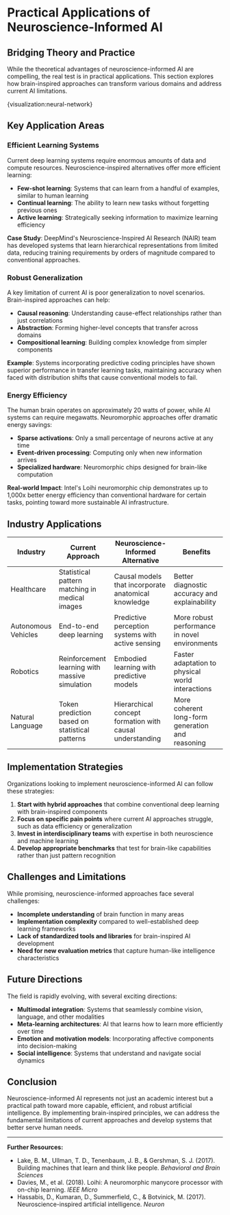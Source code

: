 # Practical Applications of Neuroscience-Informed AI

## Bridging Theory and Practice

While the theoretical advantages of neuroscience-informed AI are compelling, the real test is in practical applications. This section explores how brain-inspired approaches can transform various domains and address current AI limitations.

{visualization:neural-network}

## Key Application Areas

### Efficient Learning Systems

Current deep learning systems require enormous amounts of data and compute resources. Neuroscience-inspired alternatives offer more efficient learning:

- **Few-shot learning**: Systems that can learn from a handful of examples, similar to human learning
- **Continual learning**: The ability to learn new tasks without forgetting previous ones
- **Active learning**: Strategically seeking information to maximize learning efficiency

**Case Study**: DeepMind's Neuroscience-Inspired AI Research (NAIR) team has developed systems that learn hierarchical representations from limited data, reducing training requirements by orders of magnitude compared to conventional approaches.

### Robust Generalization

A key limitation of current AI is poor generalization to novel scenarios. Brain-inspired approaches can help:

- **Causal reasoning**: Understanding cause-effect relationships rather than just correlations
- **Abstraction**: Forming higher-level concepts that transfer across domains
- **Compositional learning**: Building complex knowledge from simpler components

**Example**: Systems incorporating predictive coding principles have shown superior performance in transfer learning tasks, maintaining accuracy when faced with distribution shifts that cause conventional models to fail.

### Energy Efficiency

The human brain operates on approximately 20 watts of power, while AI systems can require megawatts. Neuromorphic approaches offer dramatic energy savings:

- **Sparse activations**: Only a small percentage of neurons active at any time
- **Event-driven processing**: Computing only when new information arrives
- **Specialized hardware**: Neuromorphic chips designed for brain-like computation

**Real-world Impact**: Intel's Loihi neuromorphic chip demonstrates up to 1,000x better energy efficiency than conventional hardware for certain tasks, pointing toward more sustainable AI infrastructure.

## Industry Applications

| Industry | Current Approach | Neuroscience-Informed Alternative | Benefits |
|----------|------------------|-----------------------------------|----------|
| Healthcare | Statistical pattern matching in medical images | Causal models that incorporate anatomical knowledge | Better diagnostic accuracy and explainability |
| Autonomous Vehicles | End-to-end deep learning | Predictive perception systems with active sensing | More robust performance in novel environments |
| Robotics | Reinforcement learning with massive simulation | Embodied learning with predictive models | Faster adaptation to physical world interactions |
| Natural Language | Token prediction based on statistical patterns | Hierarchical concept formation with causal understanding | More coherent long-form generation and reasoning |

## Implementation Strategies

Organizations looking to implement neuroscience-informed AI can follow these strategies:

1. **Start with hybrid approaches** that combine conventional deep learning with brain-inspired components
2. **Focus on specific pain points** where current AI approaches struggle, such as data efficiency or generalization
3. **Invest in interdisciplinary teams** with expertise in both neuroscience and machine learning
4. **Develop appropriate benchmarks** that test for brain-like capabilities rather than just pattern recognition

## Challenges and Limitations

While promising, neuroscience-informed approaches face several challenges:

- **Incomplete understanding** of brain function in many areas
- **Implementation complexity** compared to well-established deep learning frameworks
- **Lack of standardized tools and libraries** for brain-inspired AI development
- **Need for new evaluation metrics** that capture human-like intelligence characteristics

## Future Directions

The field is rapidly evolving, with several exciting directions:

- **Multimodal integration**: Systems that seamlessly combine vision, language, and other modalities
- **Meta-learning architectures**: AI that learns how to learn more efficiently over time
- **Emotion and motivation models**: Incorporating affective components into decision-making
- **Social intelligence**: Systems that understand and navigate social dynamics

## Conclusion

Neuroscience-informed AI represents not just an academic interest but a practical path toward more capable, efficient, and robust artificial intelligence. By implementing brain-inspired principles, we can address the fundamental limitations of current approaches and develop systems that better serve human needs.

---

**Further Resources:**
- Lake, B. M., Ullman, T. D., Tenenbaum, J. B., & Gershman, S. J. (2017). Building machines that learn and think like people. *Behavioral and Brain Sciences*
- Davies, M., et al. (2018). Loihi: A neuromorphic manycore processor with on-chip learning. *IEEE Micro*
- Hassabis, D., Kumaran, D., Summerfield, C., & Botvinick, M. (2017). Neuroscience-inspired artificial intelligence. *Neuron*
